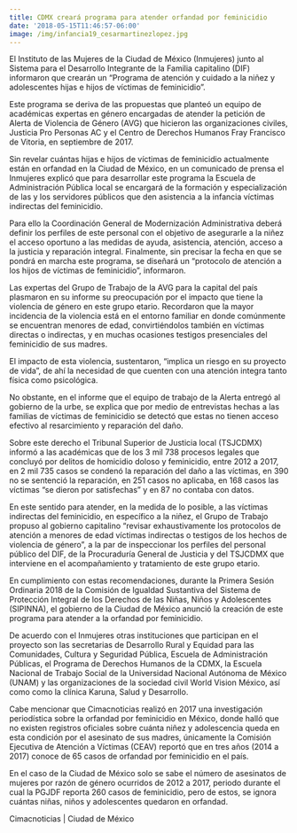 ```yaml
---
title: CDMX creará programa para atender orfandad por feminicidio
date: '2018-05-15T11:46:57-06:00'
image: /img/infancia19_cesarmartinezlopez.jpg
---
```

El Instituto de las Mujeres de la Ciudad de México (Inmujeres) junto al Sistema para el Desarrollo Integrante de la Familia capitalino (DIF) informaron que crearán un “Programa de atención y cuidado a la niñez y adolescentes hijas e hijos de víctimas de feminicidio”.

Este programa se deriva de las propuestas que planteó un equipo de académicas expertas en género encargadas de atender la petición de Alerta de Violencia de Género (AVG) que hicieron las organizaciones civiles, Justicia Pro Personas AC y el Centro de Derechos Humanos Fray Francisco de Vitoria, en septiembre de 2017.

Sin revelar cuántas hijas e hijos de víctimas de feminicidio actualmente están en orfandad en la Ciudad de México, en un comunicado de prensa el Inmujeres explicó que para desarrollar este programa la Escuela de Administración Pública local se encargará de la formación y especialización de las y los servidores públicos que den asistencia a la infancia víctimas indirectas del feminicidio.

Para ello la Coordinación General de Modernización Administrativa deberá definir los perfiles de este personal con el objetivo de asegurarle a la niñez el acceso oportuno a las medidas de ayuda, asistencia, atención, acceso a la justicia y reparación integral. Finalmente, sin precisar la fecha en que se pondrá en marcha este programa, se diseñará un “protocolo de atención a los hijos de víctimas de feminicidio”, informaron.

Las expertas del Grupo de Trabajo de la AVG para la capital del país plasmaron en su informe su preocupación por el impacto que tiene la violencia de género en este grupo etario. Recordaron que la mayor incidencia de la violencia está en el entorno familiar en donde comúnmente se encuentran menores de edad, convirtiéndolos también en víctimas directas o indirectas, y en muchas ocasiones testigos presenciales del feminicidio de sus madres. 

El impacto de esta violencia, sustentaron, “implica un riesgo en su proyecto de vida”, de ahí la necesidad de que cuenten con una atención integra tanto física como psicológica.

No obstante, en el informe que el equipo de trabajo de la Alerta entregó al gobierno de la urbe, se explica que por medio de entrevistas hechas a las familias de víctimas de feminicidio se detectó que estas no tienen acceso efectivo al resarcimiento y reparación del daño.

Sobre este derecho el Tribunal Superior de Justicia local (TSJCDMX) informó a las académicas que de los 3 mil 738 procesos legales que concluyó por delitos de homicidio doloso y feminicidio, entre 2012 a 2017, en 2 mil 735 casos se condenó la reparación del daño a las víctimas, en 390 no se sentenció la reparación, en 251 casos no aplicaba, en 168 casos las víctimas “se dieron por satisfechas” y en 87 no contaba con datos.

En este sentido para atender, en la medida de lo posible, a las víctimas indirectas del feminicidio, en específico a la niñez, el Grupo de Trabajo propuso al gobierno capitalino “revisar exhaustivamente los protocolos de atención a menores de edad víctimas indirectas o testigos de los hechos de violencia de género”, a la par de inspeccionar los perfiles del personal público del DIF, de la Procuraduría General de Justicia y del TSJCDMX que interviene en el acompañamiento y tratamiento de este grupo etario.

En cumplimiento con estas recomendaciones, durante la Primera Sesión Ordinaria 2018 de la Comisión de Igualdad Sustantiva del Sistema de Protección Integral de los Derechos de las Niñas, Niños y Adolescentes (SIPINNA), el gobierno de la Ciudad de México anunció la creación de este programa para atender a la orfandad por feminicidio. 

De acuerdo con el Inmujeres otras instituciones que participan en el proyecto son las secretarias de Desarrollo Rural y Equidad para las Comunidades, Cultura y Seguridad Pública, Escuela de Administración Públicas, el Programa de Derechos Humanos de la CDMX, la Escuela Nacional de Trabajo Social de la Universidad Nacional Autónoma de México (UNAM) y las organizaciones de la sociedad civil World Vision México, así como como la clínica Karuna, Salud y Desarrollo.

Cabe mencionar que Cimacnoticias realizó en 2017 una investigación periodística sobre la orfandad por feminicidio en México, donde halló que no existen registros oficiales sobre cuánta niñez y adolescencia queda en esta condición por el asesinato de sus madres, únicamente la Comisión Ejecutiva de Atención a Víctimas (CEAV) reportó que en tres años  (2014 a 2017) conoce de 65 casos de orfandad por feminicidio en el país.

En el caso de la Ciudad de México solo se sabe el número de asesinatos de mujeres por razón de género ocurridos de 2012 a 2017, periodo durante el cual la PGJDF reporta 260 casos de feminicidio, pero de estos, se ignora cuántas niñas, niños y adolescentes quedaron en orfandad.

Cimacnoticias | Ciudad de México
